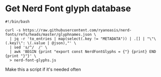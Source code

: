 # Get Nerd Font glyph database

```
#!/bin/bash

curl -s https://raw.githubusercontent.com/ryanoasis/nerd-fonts/refs/heads/master/glyphnames.json \
  | jq -r 'to_entries | map(select(.key != "METADATA")) | .[] | "\"\(.key)\": \(.value | @json),"' \
  | sed 's/^/  /' \
  | awk 'BEGIN {print "export const NerdFontGlyphs = {"} {print} END {print "}"}' \
  > nerd-font-glyphs.js
```

Make this a script if it's needed often
